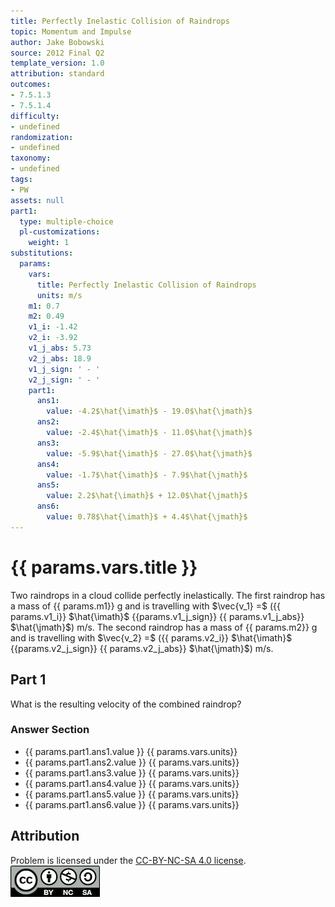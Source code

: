 ```yaml
---
title: Perfectly Inelastic Collision of Raindrops
topic: Momentum and Impulse
author: Jake Bobowski
source: 2012 Final Q2
template_version: 1.0
attribution: standard
outcomes:
- 7.5.1.3
- 7.5.1.4
difficulty:
- undefined
randomization:
- undefined
taxonomy:
- undefined
tags:
- PW
assets: null
part1:
  type: multiple-choice
  pl-customizations:
    weight: 1
substitutions:
  params:
    vars:
      title: Perfectly Inelastic Collision of Raindrops
      units: m/s
    m1: 0.7
    m2: 0.49
    v1_i: -1.42
    v2_i: -3.92
    v1_j_abs: 5.73
    v2_j_abs: 18.9
    v1_j_sign: ' - '
    v2_j_sign: ' - '
    part1:
      ans1:
        value: -4.2$\hat{\imath}$ - 19.0$\hat{\jmath}$
      ans2:
        value: -2.4$\hat{\imath}$ - 11.0$\hat{\jmath}$
      ans3:
        value: -5.9$\hat{\imath}$ - 27.0$\hat{\jmath}$
      ans4:
        value: -1.7$\hat{\imath}$ - 7.9$\hat{\jmath}$
      ans5:
        value: 2.2$\hat{\imath}$ + 12.0$\hat{\jmath}$
      ans6:
        value: 0.78$\hat{\imath}$ + 4.4$\hat{\jmath}$
---
```

# {{ params.vars.title }}
Two raindrops in a cloud collide perfectly inelastically. The first raindrop has a mass of {{ params.m1}} g and is travelling with $\vec{v_1} =$ ({{ params.v1_i}} $\hat{\imath}$ {{params.v1_j_sign}} {{ params.v1_j_abs}} $\hat{\jmath}$) m/s.
The second raindrop has a mass of {{ params.m2}} g and is travelling with $\vec{v_2} =$ ({{ params.v2_i}} $\hat{\imath}$ {{params.v2_j_sign}} {{ params.v2_j_abs}} $\hat{\jmath}$) m/s.

## Part 1

What is the resulting velocity of the combined raindrop?

### Answer Section

- {{ params.part1.ans1.value }} {{ params.vars.units}}
- {{ params.part1.ans2.value }} {{ params.vars.units}}
- {{ params.part1.ans3.value }} {{ params.vars.units}}
- {{ params.part1.ans4.value }} {{ params.vars.units}}
- {{ params.part1.ans5.value }} {{ params.vars.units}}
- {{ params.part1.ans6.value }} {{ params.vars.units}}

## Attribution

Problem is licensed under the [CC-BY-NC-SA 4.0 license](https://creativecommons.org/licenses/by-nc-sa/4.0/).<br> ![The Creative Commons 4.0 license requiring attribution-BY, non-commercial-NC, and share-alike-SA license.](https://raw.githubusercontent.com/firasm/bits/master/by-nc-sa.png)